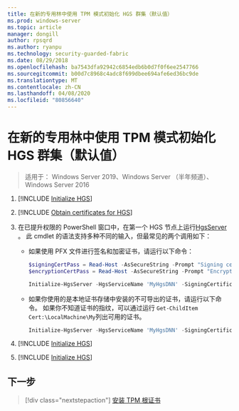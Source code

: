 ```yaml
---
title: 在新的专用林中使用 TPM 模式初始化 HGS 群集（默认值）
ms.prod: windows-server
ms.topic: article
manager: dongill
author: rpsqrd
ms.author: ryanpu
ms.technology: security-guarded-fabric
ms.date: 08/29/2018
ms.openlocfilehash: ba7543dfa92942c6854edb6b0d7f0f6ee2547766
ms.sourcegitcommit: b00d7c8968c4adc8f699dbee694afe6ed36bc9de
ms.translationtype: MT
ms.contentlocale: zh-CN
ms.lasthandoff: 04/08/2020
ms.locfileid: "80856640"
---
```

# <a name="initialize-the-hgs-cluster-using-tpm-mode-in-a-new-dedicated-forest-default"></a>在新的专用林中使用 TPM 模式初始化 HGS 群集（默认值）

>适用于： Windows Server 2019、Windows Server （半年频道）、Windows Server 2016

1.  [!INCLUDE [Initialize HGS](../../../includes/guarded-fabric-initialize-hgs-default-step-one.md)]

2.  [!INCLUDE [Obtain certificates for HGS](../../../includes/guarded-fabric-initialize-hgs-default-step-two.md)]

3.  在已提升权限的 PowerShell 窗口中，在第一个 HGS 节点上运行[HgsServer](https://technet.microsoft.com/library/mt652185.aspx) 。 此 cmdlet 的语法支持多种不同的输入，但最常见的两个调用如下：

    -   如果使用 PFX 文件进行签名和加密证书，请运行以下命令：

        ```powershell
        $signingCertPass = Read-Host -AsSecureString -Prompt "Signing certificate password"
        $encryptionCertPass = Read-Host -AsSecureString -Prompt "Encryption certificate password"

        Initialize-HgsServer -HgsServiceName 'MyHgsDNN' -SigningCertificatePath '.\signCert.pfx' -SigningCertificatePassword $signingCertPass -EncryptionCertificatePath '.\encCert.pfx' -EncryptionCertificatePassword $encryptionCertPass -TrustTpm
        ```

    -   如果你使用的是本地证书存储中安装的不可导出的证书，请运行以下命令。 如果你不知道证书的指纹，可以通过运行 `Get-ChildItem Cert:\LocalMachine\My`列出可用的证书。

        ```powershell
        Initialize-HgsServer -HgsServiceName 'MyHgsDNN' -SigningCertificateThumbprint '1A2B3C4D5E6F...' -EncryptionCertificateThumbprint '0F9E8D7C6B5A...' -TrustTpm
        ```

4.  [!INCLUDE [Initialize HGS](../../../includes/guarded-fabric-initialize-hgs-default-step-four.md)]

5.  [!INCLUDE [Initialize HGS](../../../includes/guarded-fabric-initialize-hgs-default-step-five.md)]

## <a name="next-step"></a>下一步

> [!div class="nextstepaction"]
> [安装 TPM 根证书](guarded-fabric-install-trusted-tpm-root-certificates.md)
  